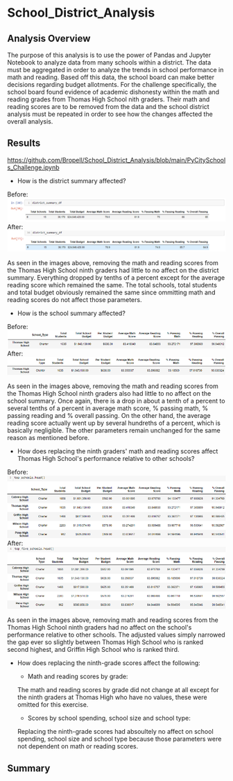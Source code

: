# School_District_Analysis
## Analysis Overview
The purpose of this analysis is to use the power of Pandas and Jupyter Notebook to analyze data from many schools within a district. The data must be aggregated in order to analyze the trends in school performance in math and reading. Based off this data, the school board can make better decisions regarding budget allotments. For the challenge specifically, the school board found evidence of academic dishonesty within the math and reading grades from Thomas High School nith graders. Their math and reading scores are to be removed from the data and the school district analysis must be repeated in order to see how the changes affected the overall analysis. 
## Results
https://github.com/Bropell/School_District_Analysis/blob/main/PyCitySchools_Challenge.ipynb

- How is the district summary affected?

Before: ![alt text](https://github.com/Bropell/School_District_Analysis/blob/main/Resources/district_summary_before.png)
After: ![alt text](https://github.com/Bropell/School_District_Analysis/blob/main/Resources/district_summary_after.png)

As seen in the images above, removing the math and reading scores from the Thomas High School ninth graders had little to no affect on the district summary. Everything dropped by tenths of a percent except for the average reading score which remained the same. The total schools, total students and total budget obviously remained the same since ommitting math and reading scores do not affect those parameters.  

- How is the school summary affected?

Before: ![alt text](https://github.com/Bropell/School_District_Analysis/blob/main/Resources/per_school_summary_before.png)
After: ![alt text](https://github.com/Bropell/School_District_Analysis/blob/main/Resources/per_school_summary_after.png)

 As seen in the images above, removing the math and reading scores from the Thomas High School ninth graders also had little to no affect on the school summary. Once again, there is a drop in about a tenth of a percent to several tenths of a percent in average math score, % passing math, % passing reading and % overall passing. On the other hand, the average reading score actually went up by several hundreths of a percent, which is basically negligible. The other parameters remain unchanged for the same reason as mentioned before.

- How does replacing the ninth graders' math and reading scores affect Thomas High School's performance relative to other schools?

Before: ![alt text](https://github.com/Bropell/School_District_Analysis/blob/main/Resources/top_schools_before.png)
After: ![alt text](https://github.com/Bropell/School_District_Analysis/blob/main/Resources/top_schools_after.png)

As seen in the images above, removing math and reading scores from the Thomas High School ninth graders had no affect on the school's performance relative to other schools. The adjusted values simply narrowed the gap ever so slightly between Thomas High School who is ranked second highest, and Griffin High School who is ranked third. 

- How does replacing the ninth-grade scores affect the following:
    - Math and reading scores by grade:

    The math and reading scores by grade did not change at all except for the ninth graders at Thomas High who have no values, these were omitted for this exercise. 
    - Scores by school spending, school size and school type:
    
    Replacing the ninth-grade scores had absoultely no affect on school spending, school size and school type because those parameters were not dependent on math or reading scores.    
## Summary
